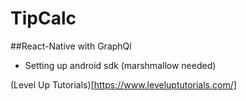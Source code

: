 # TipCalc
##React-Native with GraphQl

* Setting up android sdk (marshmallow needed)

(Level Up Tutorials)[https://www.leveluptutorials.com/]